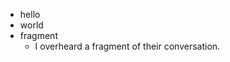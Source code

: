 <!--
.. title: word
.. slug: word
.. date: 2022-11-27 16:19:11 UTC+08:00
.. tags: 
.. category: 
.. link: 
.. description: 
.. type: text
-->

* hello
* world
* fragment
	- I overheard a fragment of their conversation. 	
